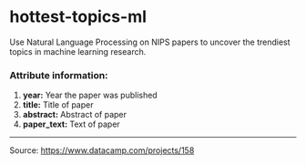 # hottest-topics-ml
  Use Natural Language Processing on NIPS papers to uncover the trendiest topics in machine learning research.

### Attribute information:

1. **year:** Year the paper was published
2. **title:** Title of paper
3. **abstract:** Abstract of paper
4. **paper_text:** Text of paper

---
Source: https://www.datacamp.com/projects/158
